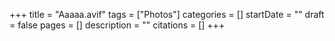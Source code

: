+++
title = "Aaaaa.avif"
tags = ["Photos"]
categories = []
startDate = ""
draft = false
pages = []
description = ""
citations = []
+++
